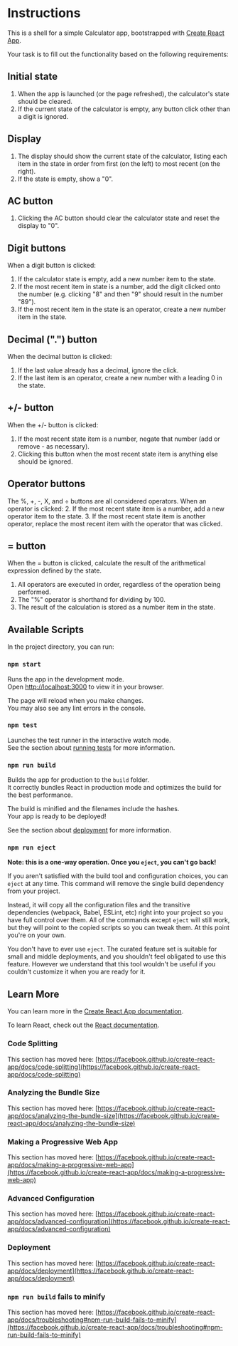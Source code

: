 # Instructions

This is a shell for a simple Calculator app, bootstrapped with [Create React App](https://github.com/facebook/create-react-app).

Your task is to fill out the functionality based on the following requirements:

## Initial state

1. When the app is launched (or the page refreshed), the calculator's state should be cleared.
2. If the current state of the calculator is empty, any button click other than a digit is ignored.

## Display

1. The display should show the current state of the calculator, listing each item in the state in order from first (on the left) to most recent (on the right).
2. If the state is empty, show a "0".

## AC button

1. Clicking the AC button should clear the calculator state and reset the display to "0".


## Digit buttons

When a digit button is clicked:
1. If the calculator state is empty, add a new number item to the state.
2. If the most recent item in state is a number, add the digit clicked onto the number (e.g. clicking "8" and then "9" should result in the number "89").
3. If the most recent item in the state is an operator, create a new number item in the state.

## Decimal (".") button

When the decimal button is clicked:
1. If the last value already has a decimal, ignore the click.
2. If the last item is an operator, create a new number with a leading 0 in the state.

## +/- button
When the +/- button is clicked:
1. If the most recent state item is a number, negate that number (add or remove - as necessary).
2. Clicking this button when the most recent state item is anything else should be ignored.


## Operator buttons
The %, +, -, X, and ÷ buttons are all considered operators. When an operator is clicked:
2. If the most recent state item is a number, add a new operator item to the state.
3. If the most recent state item is another operator, replace the most recent item with the operator that was clicked.


## = button

When the = button is clicked, calculate the result of the arithmetical expression defined by the state.

1. All operators are executed in order, regardless of the operation being performed.
2. The "%" operator is shorthand for dividing by 100.
3. The result of the calculation is stored as a number item in the state.



## Available Scripts

In the project directory, you can run:

### `npm start`

Runs the app in the development mode.\
Open [http://localhost:3000](http://localhost:3000) to view it in your browser.

The page will reload when you make changes.\
You may also see any lint errors in the console.

### `npm test`

Launches the test runner in the interactive watch mode.\
See the section about [running tests](https://facebook.github.io/create-react-app/docs/running-tests) for more information.

### `npm run build`

Builds the app for production to the `build` folder.\
It correctly bundles React in production mode and optimizes the build for the best performance.

The build is minified and the filenames include the hashes.\
Your app is ready to be deployed!

See the section about [deployment](https://facebook.github.io/create-react-app/docs/deployment) for more information.

### `npm run eject`

**Note: this is a one-way operation. Once you `eject`, you can't go back!**

If you aren't satisfied with the build tool and configuration choices, you can `eject` at any time. This command will remove the single build dependency from your project.

Instead, it will copy all the configuration files and the transitive dependencies (webpack, Babel, ESLint, etc) right into your project so you have full control over them. All of the commands except `eject` will still work, but they will point to the copied scripts so you can tweak them. At this point you're on your own.

You don't have to ever use `eject`. The curated feature set is suitable for small and middle deployments, and you shouldn't feel obligated to use this feature. However we understand that this tool wouldn't be useful if you couldn't customize it when you are ready for it.

## Learn More

You can learn more in the [Create React App documentation](https://facebook.github.io/create-react-app/docs/getting-started).

To learn React, check out the [React documentation](https://reactjs.org/).

### Code Splitting

This section has moved here: [https://facebook.github.io/create-react-app/docs/code-splitting](https://facebook.github.io/create-react-app/docs/code-splitting)

### Analyzing the Bundle Size

This section has moved here: [https://facebook.github.io/create-react-app/docs/analyzing-the-bundle-size](https://facebook.github.io/create-react-app/docs/analyzing-the-bundle-size)

### Making a Progressive Web App

This section has moved here: [https://facebook.github.io/create-react-app/docs/making-a-progressive-web-app](https://facebook.github.io/create-react-app/docs/making-a-progressive-web-app)

### Advanced Configuration

This section has moved here: [https://facebook.github.io/create-react-app/docs/advanced-configuration](https://facebook.github.io/create-react-app/docs/advanced-configuration)

### Deployment

This section has moved here: [https://facebook.github.io/create-react-app/docs/deployment](https://facebook.github.io/create-react-app/docs/deployment)

### `npm run build` fails to minify

This section has moved here: [https://facebook.github.io/create-react-app/docs/troubleshooting#npm-run-build-fails-to-minify](https://facebook.github.io/create-react-app/docs/troubleshooting#npm-run-build-fails-to-minify)
